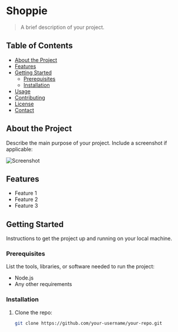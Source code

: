 # Shoppie

> A brief description of your project.

## Table of Contents

- [About the Project](#about-the-project)
- [Features](#features)
- [Getting Started](#getting-started)
  - [Prerequisites](#prerequisites)
  - [Installation](#installation)
- [Usage](#usage)
- [Contributing](#contributing)
- [License](#license)
- [Contact](#contact)

## About the Project

Describe the main purpose of your project. Include a screenshot if applicable:

![Screenshot](path/to/screenshot.png)

## Features

- Feature 1
- Feature 2
- Feature 3

## Getting Started

Instructions to get the project up and running on your local machine.

### Prerequisites

List the tools, libraries, or software needed to run the project:

- Node.js
- Any other requirements

### Installation

1. Clone the repo:
   ```sh
   git clone https://github.com/your-username/your-repo.git
